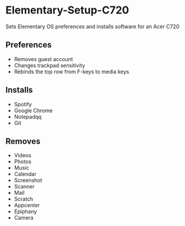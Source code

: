 # Elementary-Setup-C720
Sets Elementary OS preferences and installs software for an Acer C720

## Preferences
* Removes guest account
* Changes trackpad sensitivity
* Rebinds the top row from F-keys to media keys

## Installs
* Spotify
* Google Chrome
* Notepadqq
* Git

## Removes
* Videos
* Photos
* Music
* Calendar
* Screenshot
* Scanner
* Mail
* Scratch
* Appcenter
* Epiphany
* Camera